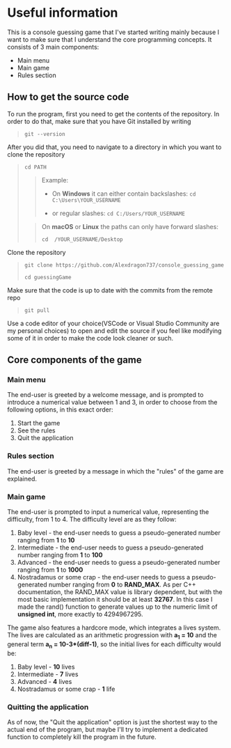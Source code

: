 
# Useful information

This is a console guessing game that I've started writing mainly because I want to make sure that I understand the core programming concepts.
It consists of 3 main components:
- Main menu
- Main game
- Rules section

## How to get the source code

To run the program, first you need to get the contents of the repository. In order to do that, make sure that you have Git installed by writing 
> `git --version`

After you did that, you need to navigate to a directory in which you want to clone the repository
>`cd PATH`
>>Example:
>>* On **Windows** it can either contain backslashes: `cd C:\Users\YOUR_USERNAME`
>>
>>* or regular slashes: `cd C:/Users/YOUR_USERNAME`
>
>>On **macOS** or **Linux** the paths can only have forward slashes:
>>
>>`cd  /YOUR_USERNAME/Desktop`

Clone the repository
>`git clone https://github.com/Alexdragon737/console_guessing_game`
>
>`cd guessingGame`

Make sure that the code is up to date with the commits from the remote repo
>`git pull`

Use a code editor of your choice(VSCode or Visual Studio Community are my personal choices) to open and edit the source if you feel like modifying some of it in order to make the code look cleaner or such.

## Core components of the game

### Main menu

The end-user is greeted by a welcome message, and is prompted to introduce a numerical value between 1 and 3, in order to choose from the following options, in this exact order:
1. Start the game
2. See the rules
3. Quit the application


### Rules section

The end-user is greeted by a message in which the "rules" of the game are explained.


### Main game

The end-user is prompted to input a numerical value, representing the difficulty, from 1 to 4. The difficulty level are as they follow:
1. Baby level - the end-user needs to guess a pseudo-generated number ranging from **1** to **10**
2. Intermediate - the end-user needs to guess a pseudo-generated number ranging from **1** to **100**
3. Advanced - the end-user needs to guess a pseudo-generated number ranging from **1** to **1000**
4. Nostradamus or some crap - the end-user needs to guess a pseudo-generated number ranging from **0** to **RAND_MAX**. As per C++ documentation, the RAND_MAX value is library dependent, but with the most basic implementation it should be at least **32767**. In this case I made the rand() function to generate values up to the numeric limit of **unsigned int**, more exactly to 4294967295.

The game also features a hardcore mode, which integrates a lives system. The lives are calculated as an arithmetic progression with **a<sub>1</sub> = 10** and the general term **a<sub>n</sub> = 10-3\*(diff-1)**, so the initial lives for each difficulty would be:
1. Baby level - **10** lives
2. Intermediate - **7** lives
3. Advanced - **4** lives
4. Nostradamus or some crap - **1** life

### Quitting the application

As of now, the "Quit the application" option is just the shortest way to the actual end of the program, but maybe I'll try to implement a dedicated function to completely kill the program in the future.
